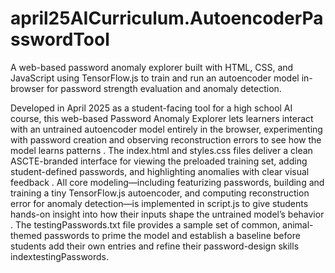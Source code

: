 # april25AICurriculum.AutoencoderPasswordTool
A web-based password anomaly explorer built with HTML, CSS, and JavaScript using TensorFlow.js to train and run an autoencoder model in-browser for password strength evaluation and anomaly detection.

Developed in April 2025 as a student-facing tool for a high school AI course, this web-based Password Anomaly Explorer lets learners interact with an untrained autoencoder model entirely in the browser, experimenting with password creation and observing reconstruction errors to see how the model learns patterns .
The index.html and styles.css files deliver a clean ASCTE-branded interface for viewing the preloaded training set, adding student-defined passwords, and highlighting anomalies with clear visual feedback .
All core modeling—including featurizing passwords, building and training a tiny TensorFlow.js autoencoder, and computing reconstruction error for anomaly detection—is implemented in script.js to give students hands-on insight into how their inputs shape the untrained model’s behavior .
The testingPasswords.txt file provides a sample set of common, animal-themed passwords to prime the model and establish a baseline before students add their own entries and refine their password-design skills indextestingPasswords.
